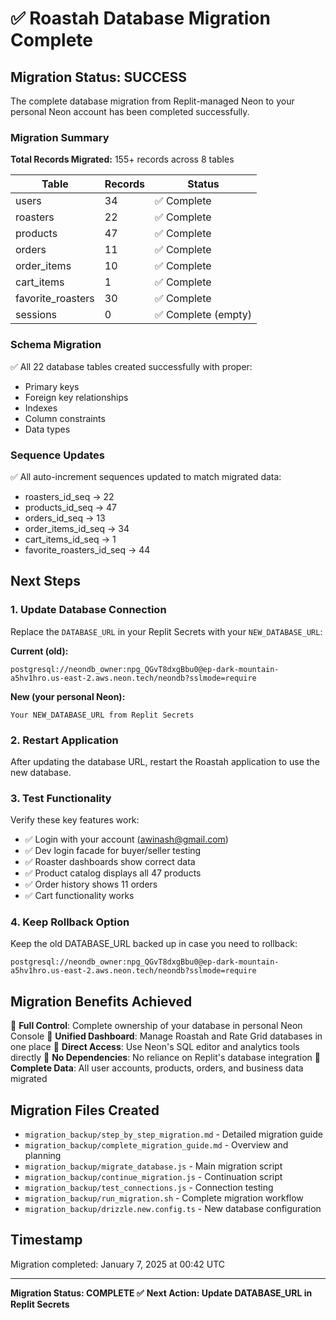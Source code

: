 # ✅ Roastah Database Migration Complete

## Migration Status: SUCCESS

The complete database migration from Replit-managed Neon to your personal Neon account has been completed successfully.

### Migration Summary

**Total Records Migrated:** 155+ records across 8 tables

| Table | Records | Status |
|-------|---------|--------|
| users | 34 | ✅ Complete |
| roasters | 22 | ✅ Complete |
| products | 47 | ✅ Complete |
| orders | 11 | ✅ Complete |
| order_items | 10 | ✅ Complete |
| cart_items | 1 | ✅ Complete |
| favorite_roasters | 30 | ✅ Complete |
| sessions | 0 | ✅ Complete (empty) |

### Schema Migration

✅ All 22 database tables created successfully with proper:
- Primary keys
- Foreign key relationships
- Indexes
- Column constraints
- Data types

### Sequence Updates

✅ All auto-increment sequences updated to match migrated data:
- roasters_id_seq → 22
- products_id_seq → 47
- orders_id_seq → 13
- order_items_id_seq → 34
- cart_items_id_seq → 1
- favorite_roasters_id_seq → 44

## Next Steps

### 1. Update Database Connection
Replace the `DATABASE_URL` in your Replit Secrets with your `NEW_DATABASE_URL`:

**Current (old):**
```
postgresql://neondb_owner:npg_QGvT8dxgBbu0@ep-dark-mountain-a5hv1hro.us-east-2.aws.neon.tech/neondb?sslmode=require
```

**New (your personal Neon):**
```
Your NEW_DATABASE_URL from Replit Secrets
```

### 2. Restart Application
After updating the database URL, restart the Roastah application to use the new database.

### 3. Test Functionality
Verify these key features work:
- ✅ Login with your account (awinash@gmail.com)
- ✅ Dev login facade for buyer/seller testing
- ✅ Roaster dashboards show correct data
- ✅ Product catalog displays all 47 products
- ✅ Order history shows 11 orders
- ✅ Cart functionality works

### 4. Keep Rollback Option
Keep the old DATABASE_URL backed up in case you need to rollback:
```
postgresql://neondb_owner:npg_QGvT8dxgBbu0@ep-dark-mountain-a5hv1hro.us-east-2.aws.neon.tech/neondb?sslmode=require
```

## Migration Benefits Achieved

🎯 **Full Control**: Complete ownership of your database in personal Neon Console
🎯 **Unified Dashboard**: Manage Roastah and Rate Grid databases in one place
🎯 **Direct Access**: Use Neon's SQL editor and analytics tools directly
🎯 **No Dependencies**: No reliance on Replit's database integration
🎯 **Complete Data**: All user accounts, products, orders, and business data migrated

## Migration Files Created

- `migration_backup/step_by_step_migration.md` - Detailed migration guide
- `migration_backup/complete_migration_guide.md` - Overview and planning
- `migration_backup/migrate_database.js` - Main migration script
- `migration_backup/continue_migration.js` - Continuation script
- `migration_backup/test_connections.js` - Connection testing
- `migration_backup/run_migration.sh` - Complete migration workflow
- `migration_backup/drizzle.new.config.ts` - New database configuration

## Timestamp
Migration completed: January 7, 2025 at 00:42 UTC

---

**Migration Status: COMPLETE ✅**
**Next Action: Update DATABASE_URL in Replit Secrets**